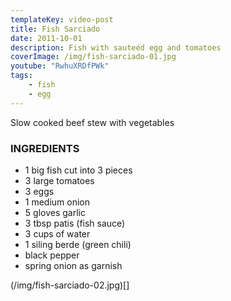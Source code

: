 ```yaml
---
templateKey: video-post
title: Fish Sarciado
date: 2011-10-01
description: Fish with sauteéd egg and tomatoes
coverImage: /img/fish-sarciado-01.jpg
youtube: "RwhuXRDfPWk"
tags:
    - fish
    - egg
---
```


Slow cooked beef stew with vegetables

### INGREDIENTS
* 1 big fish cut into 3 pieces
* 3 large tomatoes
* 3 eggs
* 1 medium onion
* 5 gloves garlic
* 3 tbsp patis (fish sauce)
* 3 cups of water
* 1 siling berde (green chili)
* black pepper
* spring onion as garnish

(/img/fish-sarciado-02.jpg)[]

